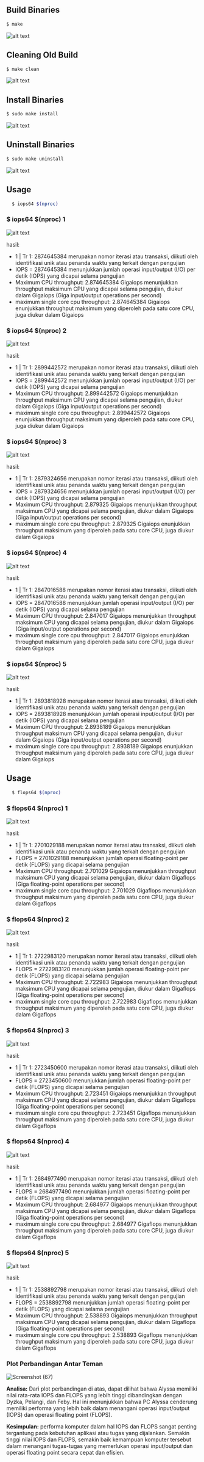 

## Build Binaries

```sh
$ make
```
![alt text](https://github.com/febiana0/SysOP24-3123521013/blob/main/image_asset/VirtualBox_Debian12%20Desktop%20FEBI_17_03_2024_10_42_50.png?raw=true)

## Cleaning Old Build

```sh
$ make clean
```
![alt text](https://github.com/febiana0/SysOP24-3123521013/blob/main/image_asset/makeclean.png?raw=true)

## Install Binaries 

```sh
$ sudo make install
```
![alt text](https://github.com/febiana0/SysOP24-3123521013/blob/main/image_asset/install.png?raw=true)

## Uninstall Binaries 

```sh
$ sudo make uninstall
```
![alt text](https://github.com/febiana0/SysOP24-3123521013/blob/main/image_asset/uninstall.png?raw=true)

## Usage

```sh
  $ iops64 $(nproc)
```

### $ iops64 $(nproc) 1
   ![alt text](https://github.com/febiana0/SysOP24-3123521013/blob/main/image_asset/iops64(1).png?raw=true)
   
   hasil: 
   - 1 | Tr 1: 2874645384 merupakan nomor iterasi atau transaksi, diikuti oleh identifikasi unik atau penanda waktu yang terkait dengan pengujian
   - IOPS = 2874645384 menunjukkan jumlah operasi input/output (I/O) per detik (IOPS) yang dicapai selama pengujian
   - Maximum CPU throughput: 2.874645384 Gigaiops menunjukkan throughput maksimum CPU yang dicapai selama pengujian, diukur dalam Gigaiops (Giga input/output operations per second)
   - maximum single core cpu throughput: 2.874645384 Gigaiops enunjukkan throughput maksimum yang diperoleh pada satu core CPU, juga diukur dalam Gigaiops

### $ iops64 $(nproc) 2
   ![alt text](https://github.com/febiana0/SysOP24-3123521013/blob/main/image_asset/iops64(2).png?raw=true)
   
   hasil: 
   - 1 | Tr 1: 2899442572 merupakan nomor iterasi atau transaksi, diikuti oleh identifikasi unik atau penanda waktu yang terkait dengan pengujian
   - IOPS = 2899442572 menunjukkan jumlah operasi input/output (I/O) per detik (IOPS) yang dicapai selama pengujian
   - Maximum CPU throughput: 2.899442572 Gigaiops menunjukkan throughput maksimum CPU yang dicapai selama pengujian, diukur dalam Gigaiops (Giga input/output operations per second)
   - maximum single core cpu throughput: 2.899442572 Gigaiops enunjukkan throughput maksimum yang diperoleh pada satu core CPU, juga diukur dalam Gigaiops
   

### $ iops64 $(nproc) 3
   ![alt text](https://github.com/febiana0/SysOP24-3123521013/blob/main/image_asset/iops64(3).png?raw=true)
   
   hasil: 
   - 1 | Tr 1: 2879324656 merupakan nomor iterasi atau transaksi, diikuti oleh identifikasi unik atau penanda waktu yang terkait dengan pengujian
   - IOPS = 2879324656 menunjukkan jumlah operasi input/output (I/O) per detik (IOPS) yang dicapai selama pengujian
   - Maximum CPU throughput: 2.879325 Gigaiops menunjukkan throughput maksimum CPU yang dicapai selama pengujian, diukur dalam Gigaiops (Giga input/output operations per second)
   - maximum single core cpu throughput: 2.879325 Gigaiops enunjukkan throughput maksimum yang diperoleh pada satu core CPU, juga diukur dalam Gigaiops

### $ iops64 $(nproc) 4
   ![alt text](https://github.com/febiana0/SysOP24-3123521013/blob/main/image_asset/iops64(4).png?raw=true)
   
   hasil: 
   - 1 | Tr 1: 2847016588 merupakan nomor iterasi atau transaksi, diikuti oleh identifikasi unik atau penanda waktu yang terkait dengan pengujian
   - IOPS = 2847016588 menunjukkan jumlah operasi input/output (I/O) per detik (IOPS) yang dicapai selama pengujian
   - Maximum CPU throughput: 2.847017 Gigaiops menunjukkan throughput maksimum CPU yang dicapai selama pengujian, diukur dalam Gigaiops (Giga input/output operations per second)
   - maximum single core cpu throughput: 2.847017 Gigaiops enunjukkan throughput maksimum yang diperoleh pada satu core CPU, juga diukur dalam Gigaiops

### $ iops64 $(nproc) 5
   ![alt text](https://github.com/febiana0/SysOP24-3123521013/blob/main/image_asset/iops64(5).png?raw=true)
   
   hasil: 
   - 1 | Tr 1: 2893818928 merupakan nomor iterasi atau transaksi, diikuti oleh identifikasi unik atau penanda waktu yang terkait dengan pengujian
   - IOPS = 2893818928 menunjukkan jumlah operasi input/output (I/O) per detik (IOPS) yang dicapai selama pengujian
   - Maximum CPU throughput: 2.8938189 Gigaiops menunjukkan throughput maksimum CPU yang dicapai selama pengujian, diukur dalam Gigaiops (Giga input/output operations per second)
   - maximum single core cpu throughput: 2.8938189 Gigaiops enunjukkan throughput maksimum yang diperoleh pada satu core CPU, juga diukur dalam Gigaiops


## Usage

```sh
  $ flops64 $(nproc)
```

### $ flops64 $(nproc) 1
   ![alt text](https://github.com/febiana0/SysOP24-3123521013/blob/main/image_asset/flops64(1).png?raw=true)
   
   hasil: 
   - 1 | Tr 1: 2701029188 merupakan nomor iterasi atau transaksi, diikuti oleh identifikasi unik atau penanda waktu yang terkait dengan pengujian
   - FLOPS = 2701029188 menunjukkan jumlah operasi floating-point per detik (FLOPS) yang dicapai selama pengujian
   - Maximum CPU throughput: 2.701029 Gigaiops menunjukkan throughput maksimum CPU yang dicapai selama pengujian, diukur dalam Gigaflops (Giga floating-point operations per second)
   - maximum single core cpu throughput: 2.701029 Gigaflops menunjukkan throughput maksimum yang diperoleh pada satu core CPU, juga diukur dalam Gigaflops

### $ flops64 $(nproc) 2
   ![alt text](https://github.com/febiana0/SysOP24-3123521013/blob/main/image_asset/flops64(2).png?raw=true)
   
   hasil: 
   - 1 | Tr 1: 2722983120 merupakan nomor iterasi atau transaksi, diikuti oleh identifikasi unik atau penanda waktu yang terkait dengan pengujian
   - FLOPS = 2722983120 menunjukkan jumlah operasi floating-point per detik (FLOPS) yang dicapai selama pengujian
   - Maximum CPU throughput: 2.722983 Gigaiops menunjukkan throughput maksimum CPU yang dicapai selama pengujian, diukur dalam Gigaflops (Giga floating-point operations per second)
   - maximum single core cpu throughput: 2.722983 Gigaflops menunjukkan throughput maksimum yang diperoleh pada satu core CPU, juga diukur dalam Gigaflops

### $ flops64 $(nproc) 3
   ![alt text](https://github.com/febiana0/SysOP24-3123521013/blob/main/image_asset/flops64(3).png?raw=true)
   
   hasil: 
   - 1 | Tr 1: 2723450600 merupakan nomor iterasi atau transaksi, diikuti oleh identifikasi unik atau penanda waktu yang terkait dengan pengujian
   - FLOPS = 2723450600 menunjukkan jumlah operasi floating-point per detik (FLOPS) yang dicapai selama pengujian
   - Maximum CPU throughput: 2.723451 Gigaiops menunjukkan throughput maksimum CPU yang dicapai selama pengujian, diukur dalam Gigaflops (Giga floating-point operations per second)
   - maximum single core cpu throughput: 2.723451 Gigaflops menunjukkan throughput maksimum yang diperoleh pada satu core CPU, juga diukur dalam Gigaflops

### $ flops64 $(nproc) 4
   ![alt text](https://github.com/febiana0/SysOP24-3123521013/blob/main/image_asset/flops64(4).png?raw=true)
   
   hasil: 
   - 1 | Tr 1: 2684977490 merupakan nomor iterasi atau transaksi, diikuti oleh identifikasi unik atau penanda waktu yang terkait dengan pengujian
   - FLOPS = 2684977490 menunjukkan jumlah operasi floating-point per detik (FLOPS) yang dicapai selama pengujian
   - Maximum CPU throughput: 2.684977 Gigaiops menunjukkan throughput maksimum CPU yang dicapai selama pengujian, diukur dalam Gigaflops (Giga floating-point operations per second)
   - maximum single core cpu throughput: 2.684977 Gigaflops menunjukkan throughput maksimum yang diperoleh pada satu core CPU, juga diukur dalam Gigaflops

### $ flops64 $(nproc) 5
   ![alt text](https://github.com/febiana0/SysOP24-3123521013/blob/main/image_asset/flops64(5).png?raw=true)
   
   hasil: 
   - 1 | Tr 1: 2538892798 merupakan nomor iterasi atau transaksi, diikuti oleh identifikasi unik atau penanda waktu yang terkait dengan pengujian
   - FLOPS = 2538892798 menunjukkan jumlah operasi floating-point per detik (FLOPS) yang dicapai selama pengujian
   - Maximum CPU throughput: 2.538893 Gigaiops menunjukkan throughput maksimum CPU yang dicapai selama pengujian, diukur dalam Gigaflops (Giga floating-point operations per second)
   - maximum single core cpu throughput: 2.538893 Gigaflops menunjukkan throughput maksimum yang diperoleh pada satu core CPU, juga diukur dalam Gigaflops

### Plot Perbandingan Antar Teman
![Screenshot (67)](https://github.com/febiana0/SysOP24-3123521013/assets/148712001/e16e70ca-2213-413d-ad36-03d60dfcb863)

  **Analisa:** Dari plot perbandingan di atas, dapat dilihat bahwa Alyssa memiliki nilai rata-rata IOPS dan FLOPS yang lebih tinggi dibandingkan dengan Dyzka, Pelangi, dan Feby. Hal ini   menunjukkan bahwa PC Alyssa cenderung memiliki performa yang lebih baik dalam menangani operasi input/output (IOPS) dan operasi floating point (FLOPS).

  **Kesimpulan:** performa komputer dalam hal IOPS dan FLOPS sangat penting tergantung pada kebutuhan aplikasi atau tugas yang dijalankan. Semakin tinggi nilai IOPS dan FLOPS, semakin     baik kemampuan komputer tersebut dalam menangani tugas-tugas yang memerlukan operasi input/output dan operasi floating point secara cepat dan efisien.
